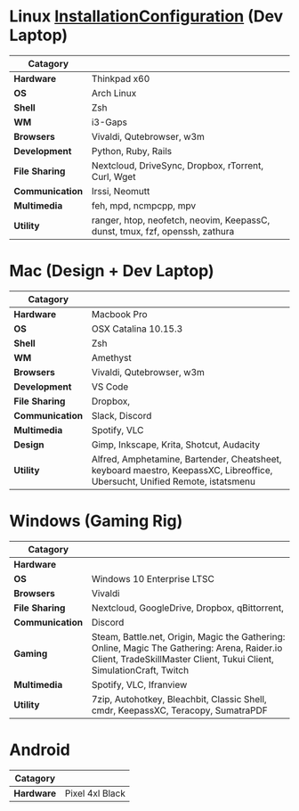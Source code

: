 # Linux [Installation](../../wiki/Arch-Installation)[Configuration](../../wiki/Arch-Configuration) (Dev Laptop)
| Catagory  |   |
| ------------- | ------------- |
| **Hardware** | Thinkpad x60 |
| **OS** | Arch Linux |
| **Shell** | Zsh |
| **WM** | i3-Gaps |
| **Browsers** | Vivaldi, Qutebrowser, w3m |
| **Development** | Python, Ruby, Rails |
| **File Sharing** | Nextcloud, DriveSync, Dropbox, rTorrent, Curl, Wget |
| **Communication** | Irssi, Neomutt |
| **Multimedia** | feh, mpd, ncmpcpp, mpv |
| **Utility** | ranger, htop, neofetch, neovim, KeepassC, dunst, tmux, fzf, openssh, zathura |

# Mac (Design + Dev Laptop)
| Catagory  |   |
| ------------- | ------------- |
| **Hardware** | Macbook Pro |
| **OS** | OSX Catalina 10.15.3 |
| **Shell** | Zsh |
| **WM** | Amethyst |
| **Browsers** | Vivaldi, Qutebrowser, w3m |
| **Development** | VS Code |
| **File Sharing** | Dropbox, |
| **Communication** | Slack, Discord |
| **Multimedia** | Spotify, VLC |
| **Design** | Gimp, Inkscape, Krita, Shotcut, Audacity |
| **Utility** | Alfred, Amphetamine, Bartender, Cheatsheet, keyboard maestro, KeepassXC, Libreoffice, Ubersucht, Unified Remote, istatsmenu |

# Windows (Gaming Rig)
| Catagory  |   |
| ------------- | ------------- |
| **Hardware** |  |
| **OS** | Windows 10 Enterprise LTSC |
| **Browsers** | Vivaldi |
| **File Sharing** | Nextcloud, GoogleDrive, Dropbox, qBittorrent, |
| **Communication** | Discord |
| **Gaming** | Steam, Battle.net, Origin, Magic the Gathering: Online, Magic The Gathering: Arena, Raider.io Client, TradeSkillMaster Client, Tukui Client, SimulationCraft, Twitch |
| **Multimedia** | Spotify, VLC, Ifranview |
| **Utility** | 7zip, Autohotkey, Bleachbit, Classic Shell, cmdr, KeepassXC, Teracopy, SumatraPDF |

# Android
| Catagory  |   |
| ------------- | ------------- |
| **Hardware** | Pixel 4xl Black |
